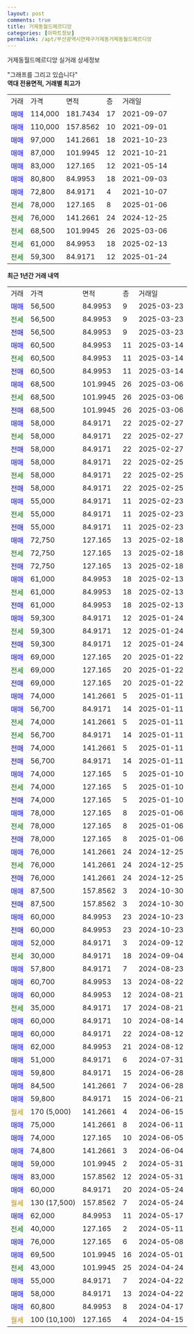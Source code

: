 ```yaml
---
layout: post
comments: true
title: 거제동월드메르디앙
categories: [아파트정보]
permalink: /apt/부산광역시연제구거제동거제동월드메르디앙
---
```


거제동월드메르디앙 실거래 상세정보

<script type="text/javascript">
  google.charts.load('current', {'packages':['line', 'corechart']});
  google.charts.setOnLoadCallback(drawChart);

  function drawChart() {
    var data = new google.visualization.DataTable();
    data.addColumn('date', '거래일');
    data.addColumn('number', "매매");
    data.addColumn('number', "전세");
    data.addColumn('number', "전매");

    data.addRows([[new Date(Date.parse("2025-03-23")), 56500, null, null], [new Date(Date.parse("2025-03-23")), null, 56500, null], [new Date(Date.parse("2025-03-23")), null, null, 56500], [new Date(Date.parse("2025-03-14")), 60500, null, null], [new Date(Date.parse("2025-03-14")), null, 60500, null], [new Date(Date.parse("2025-03-14")), null, null, 60500], [new Date(Date.parse("2025-03-06")), 68500, null, null], [new Date(Date.parse("2025-03-06")), null, 68500, null], [new Date(Date.parse("2025-03-06")), null, null, 68500], [new Date(Date.parse("2025-02-27")), 58000, null, null], [new Date(Date.parse("2025-02-27")), null, 58000, null], [new Date(Date.parse("2025-02-27")), null, null, 58000], [new Date(Date.parse("2025-02-25")), 58000, null, null], [new Date(Date.parse("2025-02-25")), null, 58000, null], [new Date(Date.parse("2025-02-25")), null, null, 58000], [new Date(Date.parse("2025-02-23")), 55000, null, null], [new Date(Date.parse("2025-02-23")), null, 55000, null], [new Date(Date.parse("2025-02-23")), null, null, 55000], [new Date(Date.parse("2025-02-18")), 72750, null, null], [new Date(Date.parse("2025-02-18")), null, 72750, null], [new Date(Date.parse("2025-02-18")), null, null, 72750], [new Date(Date.parse("2025-02-13")), 61000, null, null], [new Date(Date.parse("2025-02-13")), null, 61000, null], [new Date(Date.parse("2025-02-13")), null, null, 61000], [new Date(Date.parse("2025-01-24")), 59300, null, null], [new Date(Date.parse("2025-01-24")), null, 59300, null], [new Date(Date.parse("2025-01-24")), null, null, 59300], [new Date(Date.parse("2025-01-22")), 69000, null, null], [new Date(Date.parse("2025-01-22")), null, 69000, null], [new Date(Date.parse("2025-01-22")), null, null, 69000], [new Date(Date.parse("2025-01-11")), 74000, null, null], [new Date(Date.parse("2025-01-11")), 56700, null, null], [new Date(Date.parse("2025-01-11")), null, 74000, null], [new Date(Date.parse("2025-01-11")), null, 56700, null], [new Date(Date.parse("2025-01-11")), null, null, 74000], [new Date(Date.parse("2025-01-11")), null, null, 56700], [new Date(Date.parse("2025-01-10")), 74000, null, null], [new Date(Date.parse("2025-01-10")), null, 74000, null], [new Date(Date.parse("2025-01-10")), null, null, 74000], [new Date(Date.parse("2025-01-06")), 78000, null, null], [new Date(Date.parse("2025-01-06")), null, 78000, null], [new Date(Date.parse("2025-01-06")), null, null, 78000], [new Date(Date.parse("2024-12-25")), 76000, null, null], [new Date(Date.parse("2024-12-25")), null, 76000, null], [new Date(Date.parse("2024-12-25")), null, null, 76000], [new Date(Date.parse("2024-10-30")), 87500, null, null], [new Date(Date.parse("2024-10-30")), null, null, 87500], [new Date(Date.parse("2024-10-23")), 60000, null, null], [new Date(Date.parse("2024-10-23")), null, null, 60000], [new Date(Date.parse("2024-09-12")), 52000, null, null], [new Date(Date.parse("2024-09-04")), null, 30000, null], [new Date(Date.parse("2024-08-23")), 57800, null, null], [new Date(Date.parse("2024-08-22")), 60700, null, null], [new Date(Date.parse("2024-08-21")), 60000, null, null], [new Date(Date.parse("2024-08-21")), null, 35000, null], [new Date(Date.parse("2024-08-14")), 60000, null, null], [new Date(Date.parse("2024-08-12")), 60000, null, null], [new Date(Date.parse("2024-08-12")), 62000, null, null], [new Date(Date.parse("2024-07-31")), 51000, null, null], [new Date(Date.parse("2024-06-28")), 59800, null, null], [new Date(Date.parse("2024-06-28")), 84500, null, null], [new Date(Date.parse("2024-06-21")), 59800, null, null], [new Date(Date.parse("2024-06-15")), null, null, null], [new Date(Date.parse("2024-06-11")), 75000, null, null], [new Date(Date.parse("2024-06-05")), 74000, null, null], [new Date(Date.parse("2024-06-04")), 74800, null, null], [new Date(Date.parse("2024-05-31")), 59000, null, null], [new Date(Date.parse("2024-05-31")), 83000, null, null], [new Date(Date.parse("2024-05-24")), 60000, null, null], [new Date(Date.parse("2024-05-24")), null, null, null], [new Date(Date.parse("2024-05-17")), 62000, null, null], [new Date(Date.parse("2024-05-11")), null, 40000, null], [new Date(Date.parse("2024-05-08")), 76000, null, null], [new Date(Date.parse("2024-05-01")), 69500, null, null], [new Date(Date.parse("2024-04-24")), null, 43000, null], [new Date(Date.parse("2024-04-22")), 55000, null, null], [new Date(Date.parse("2024-04-22")), 58000, null, null], [new Date(Date.parse("2024-04-17")), 60800, null, null], [new Date(Date.parse("2024-04-15")), null, null, null]]);

    var options = {
      hAxis: {
        format: 'yyyy/MM/dd'
      },    
      lineWidth: 0,
      pointsVisible: true,    
      title: '최근 1년간 유형별 실거래가 분포',
      legend: { position: 'bottom' }
    };

    var formatter = new google.visualization.NumberFormat({pattern:'###,###'} );
    formatter.format(data, 1);
    formatter.format(data, 2);
    
    setTimeout(function() {
        var chart = new google.visualization.LineChart(document.getElementById('columnchart_material'));
        chart.draw(data, (options));
        document.getElementById('loading').style.display = 'none';
    }, 200);
  }
</script>


<div id="loading" style="z-index:20; display: block; margin-left: 0px">"그래프를 그리고 있습니다"</div>
<div id="columnchart_material" style="width: 95%; margin-left: 0px; display: block"></div>
<!-- contents start -->
<b>역대 전용면적, 거래별 최고가</b>
<table class="sortable">
    <tr>
      <td>거래</td>
      <td>가격</td>
      <td>면적</td>
      <td>층</td>
      <td>거래일</td>
    </tr>
        <tr>
          <td><a style="color: blue">매매</a></td>
          <td>114,000</td>
          <td>181.7434</td>
          <td>17</td>
          <td>2021-09-07</td>
        </tr>            <tr>
          <td><a style="color: blue">매매</a></td>
          <td>110,000</td>
          <td>157.8562</td>
          <td>10</td>
          <td>2021-09-01</td>
        </tr>            <tr>
          <td><a style="color: blue">매매</a></td>
          <td>97,000</td>
          <td>141.2661</td>
          <td>18</td>
          <td>2021-10-23</td>
        </tr>            <tr>
          <td><a style="color: blue">매매</a></td>
          <td>87,000</td>
          <td>101.9945</td>
          <td>12</td>
          <td>2021-10-21</td>
        </tr>            <tr>
          <td><a style="color: blue">매매</a></td>
          <td>83,000</td>
          <td>127.165</td>
          <td>12</td>
          <td>2021-05-14</td>
        </tr>            <tr>
          <td><a style="color: blue">매매</a></td>
          <td>80,800</td>
          <td>84.9953</td>
          <td>18</td>
          <td>2021-09-03</td>
        </tr>            <tr>
          <td><a style="color: blue">매매</a></td>
          <td>72,800</td>
          <td>84.9171</td>
          <td>4</td>
          <td>2021-10-07</td>
        </tr>        
        <tr>
              <td><a style="color: darkgreen">전세</a></td>
              <td>78,000</td>
              <td>127.165</td>
              <td>8</td>
              <td>2025-01-06</td>
            </tr>            <tr>
              <td><a style="color: darkgreen">전세</a></td>
              <td>76,000</td>
              <td>141.2661</td>
              <td>24</td>
              <td>2024-12-25</td>
            </tr>            <tr>
              <td><a style="color: darkgreen">전세</a></td>
              <td>68,500</td>
              <td>101.9945</td>
              <td>26</td>
              <td>2025-03-06</td>
            </tr>            <tr>
              <td><a style="color: darkgreen">전세</a></td>
              <td>61,000</td>
              <td>84.9953</td>
              <td>18</td>
              <td>2025-02-13</td>
            </tr>            <tr>
              <td><a style="color: darkgreen">전세</a></td>
              <td>59,300</td>
              <td>84.9171</td>
              <td>12</td>
              <td>2025-01-24</td>
            </tr>        
    
</table>

<b>최근 1년간 거래 내역</b>

<table class="sortable">
    <tr>
      <td>거래</td>
      <td>가격</td>
      <td>면적</td>
      <td>층</td>
      <td>거래일</td>
    </tr>
    <tr>
      <td><a style="color: blue">매매</a></td>
      <td>56,500</td>
      <td>84.9953</td>
      <td>9</td>
      <td>2025-03-23</td>
    </tr>          <tr>
      <td><a style="color: darkgreen">전세</a></td>
      <td>56,500</td>
      <td>84.9953</td>
      <td>9</td>
      <td>2025-03-23</td>
    </tr>          <tr>
      <td><a style="color: darkblue">전매</a></td>
      <td>56,500</td>
      <td>84.9953</td>
      <td>9</td>
      <td>2025-03-23</td>
    </tr>          <tr>
      <td><a style="color: blue">매매</a></td>
      <td>60,500</td>
      <td>84.9953</td>
      <td>11</td>
      <td>2025-03-14</td>
    </tr>          <tr>
      <td><a style="color: darkgreen">전세</a></td>
      <td>60,500</td>
      <td>84.9953</td>
      <td>11</td>
      <td>2025-03-14</td>
    </tr>          <tr>
      <td><a style="color: darkblue">전매</a></td>
      <td>60,500</td>
      <td>84.9953</td>
      <td>11</td>
      <td>2025-03-14</td>
    </tr>          <tr>
      <td><a style="color: blue">매매</a></td>
      <td>68,500</td>
      <td>101.9945</td>
      <td>26</td>
      <td>2025-03-06</td>
    </tr>          <tr>
      <td><a style="color: darkgreen">전세</a></td>
      <td>68,500</td>
      <td>101.9945</td>
      <td>26</td>
      <td>2025-03-06</td>
    </tr>          <tr>
      <td><a style="color: darkblue">전매</a></td>
      <td>68,500</td>
      <td>101.9945</td>
      <td>26</td>
      <td>2025-03-06</td>
    </tr>          <tr>
      <td><a style="color: blue">매매</a></td>
      <td>58,000</td>
      <td>84.9171</td>
      <td>22</td>
      <td>2025-02-27</td>
    </tr>          <tr>
      <td><a style="color: darkgreen">전세</a></td>
      <td>58,000</td>
      <td>84.9171</td>
      <td>22</td>
      <td>2025-02-27</td>
    </tr>          <tr>
      <td><a style="color: darkblue">전매</a></td>
      <td>58,000</td>
      <td>84.9171</td>
      <td>22</td>
      <td>2025-02-27</td>
    </tr>          <tr>
      <td><a style="color: blue">매매</a></td>
      <td>58,000</td>
      <td>84.9171</td>
      <td>22</td>
      <td>2025-02-25</td>
    </tr>          <tr>
      <td><a style="color: darkgreen">전세</a></td>
      <td>58,000</td>
      <td>84.9171</td>
      <td>22</td>
      <td>2025-02-25</td>
    </tr>          <tr>
      <td><a style="color: darkblue">전매</a></td>
      <td>58,000</td>
      <td>84.9171</td>
      <td>22</td>
      <td>2025-02-25</td>
    </tr>          <tr>
      <td><a style="color: blue">매매</a></td>
      <td>55,000</td>
      <td>84.9171</td>
      <td>11</td>
      <td>2025-02-23</td>
    </tr>          <tr>
      <td><a style="color: darkgreen">전세</a></td>
      <td>55,000</td>
      <td>84.9171</td>
      <td>11</td>
      <td>2025-02-23</td>
    </tr>          <tr>
      <td><a style="color: darkblue">전매</a></td>
      <td>55,000</td>
      <td>84.9171</td>
      <td>11</td>
      <td>2025-02-23</td>
    </tr>          <tr>
      <td><a style="color: blue">매매</a></td>
      <td>72,750</td>
      <td>127.165</td>
      <td>13</td>
      <td>2025-02-18</td>
    </tr>          <tr>
      <td><a style="color: darkgreen">전세</a></td>
      <td>72,750</td>
      <td>127.165</td>
      <td>13</td>
      <td>2025-02-18</td>
    </tr>          <tr>
      <td><a style="color: darkblue">전매</a></td>
      <td>72,750</td>
      <td>127.165</td>
      <td>13</td>
      <td>2025-02-18</td>
    </tr>          <tr>
      <td><a style="color: blue">매매</a></td>
      <td>61,000</td>
      <td>84.9953</td>
      <td>18</td>
      <td>2025-02-13</td>
    </tr>          <tr>
      <td><a style="color: darkgreen">전세</a></td>
      <td>61,000</td>
      <td>84.9953</td>
      <td>18</td>
      <td>2025-02-13</td>
    </tr>          <tr>
      <td><a style="color: darkblue">전매</a></td>
      <td>61,000</td>
      <td>84.9953</td>
      <td>18</td>
      <td>2025-02-13</td>
    </tr>          <tr>
      <td><a style="color: blue">매매</a></td>
      <td>59,300</td>
      <td>84.9171</td>
      <td>12</td>
      <td>2025-01-24</td>
    </tr>          <tr>
      <td><a style="color: darkgreen">전세</a></td>
      <td>59,300</td>
      <td>84.9171</td>
      <td>12</td>
      <td>2025-01-24</td>
    </tr>          <tr>
      <td><a style="color: darkblue">전매</a></td>
      <td>59,300</td>
      <td>84.9171</td>
      <td>12</td>
      <td>2025-01-24</td>
    </tr>          <tr>
      <td><a style="color: blue">매매</a></td>
      <td>69,000</td>
      <td>127.165</td>
      <td>20</td>
      <td>2025-01-22</td>
    </tr>          <tr>
      <td><a style="color: darkgreen">전세</a></td>
      <td>69,000</td>
      <td>127.165</td>
      <td>20</td>
      <td>2025-01-22</td>
    </tr>          <tr>
      <td><a style="color: darkblue">전매</a></td>
      <td>69,000</td>
      <td>127.165</td>
      <td>20</td>
      <td>2025-01-22</td>
    </tr>          <tr>
      <td><a style="color: blue">매매</a></td>
      <td>74,000</td>
      <td>141.2661</td>
      <td>5</td>
      <td>2025-01-11</td>
    </tr>          <tr>
      <td><a style="color: blue">매매</a></td>
      <td>56,700</td>
      <td>84.9171</td>
      <td>14</td>
      <td>2025-01-11</td>
    </tr>          <tr>
      <td><a style="color: darkgreen">전세</a></td>
      <td>74,000</td>
      <td>141.2661</td>
      <td>5</td>
      <td>2025-01-11</td>
    </tr>          <tr>
      <td><a style="color: darkgreen">전세</a></td>
      <td>56,700</td>
      <td>84.9171</td>
      <td>14</td>
      <td>2025-01-11</td>
    </tr>          <tr>
      <td><a style="color: darkblue">전매</a></td>
      <td>74,000</td>
      <td>141.2661</td>
      <td>5</td>
      <td>2025-01-11</td>
    </tr>          <tr>
      <td><a style="color: darkblue">전매</a></td>
      <td>56,700</td>
      <td>84.9171</td>
      <td>14</td>
      <td>2025-01-11</td>
    </tr>          <tr>
      <td><a style="color: blue">매매</a></td>
      <td>74,000</td>
      <td>127.165</td>
      <td>5</td>
      <td>2025-01-10</td>
    </tr>          <tr>
      <td><a style="color: darkgreen">전세</a></td>
      <td>74,000</td>
      <td>127.165</td>
      <td>5</td>
      <td>2025-01-10</td>
    </tr>          <tr>
      <td><a style="color: darkblue">전매</a></td>
      <td>74,000</td>
      <td>127.165</td>
      <td>5</td>
      <td>2025-01-10</td>
    </tr>          <tr>
      <td><a style="color: blue">매매</a></td>
      <td>78,000</td>
      <td>127.165</td>
      <td>8</td>
      <td>2025-01-06</td>
    </tr>          <tr>
      <td><a style="color: darkgreen">전세</a></td>
      <td>78,000</td>
      <td>127.165</td>
      <td>8</td>
      <td>2025-01-06</td>
    </tr>          <tr>
      <td><a style="color: darkblue">전매</a></td>
      <td>78,000</td>
      <td>127.165</td>
      <td>8</td>
      <td>2025-01-06</td>
    </tr>          <tr>
      <td><a style="color: blue">매매</a></td>
      <td>76,000</td>
      <td>141.2661</td>
      <td>24</td>
      <td>2024-12-25</td>
    </tr>          <tr>
      <td><a style="color: darkgreen">전세</a></td>
      <td>76,000</td>
      <td>141.2661</td>
      <td>24</td>
      <td>2024-12-25</td>
    </tr>          <tr>
      <td><a style="color: darkblue">전매</a></td>
      <td>76,000</td>
      <td>141.2661</td>
      <td>24</td>
      <td>2024-12-25</td>
    </tr>          <tr>
      <td><a style="color: blue">매매</a></td>
      <td>87,500</td>
      <td>157.8562</td>
      <td>3</td>
      <td>2024-10-30</td>
    </tr>          <tr>
      <td><a style="color: darkblue">전매</a></td>
      <td>87,500</td>
      <td>157.8562</td>
      <td>3</td>
      <td>2024-10-30</td>
    </tr>          <tr>
      <td><a style="color: blue">매매</a></td>
      <td>60,000</td>
      <td>84.9953</td>
      <td>23</td>
      <td>2024-10-23</td>
    </tr>          <tr>
      <td><a style="color: darkblue">전매</a></td>
      <td>60,000</td>
      <td>84.9953</td>
      <td>23</td>
      <td>2024-10-23</td>
    </tr>          <tr>
      <td><a style="color: blue">매매</a></td>
      <td>52,000</td>
      <td>84.9171</td>
      <td>3</td>
      <td>2024-09-12</td>
    </tr>          <tr>
      <td><a style="color: darkgreen">전세</a></td>
      <td>30,000</td>
      <td>84.9171</td>
      <td>18</td>
      <td>2024-09-04</td>
    </tr>          <tr>
      <td><a style="color: blue">매매</a></td>
      <td>57,800</td>
      <td>84.9171</td>
      <td>7</td>
      <td>2024-08-23</td>
    </tr>          <tr>
      <td><a style="color: blue">매매</a></td>
      <td>60,700</td>
      <td>84.9953</td>
      <td>13</td>
      <td>2024-08-22</td>
    </tr>          <tr>
      <td><a style="color: blue">매매</a></td>
      <td>60,000</td>
      <td>84.9953</td>
      <td>12</td>
      <td>2024-08-21</td>
    </tr>          <tr>
      <td><a style="color: darkgreen">전세</a></td>
      <td>35,000</td>
      <td>84.9171</td>
      <td>17</td>
      <td>2024-08-21</td>
    </tr>          <tr>
      <td><a style="color: blue">매매</a></td>
      <td>60,000</td>
      <td>84.9171</td>
      <td>10</td>
      <td>2024-08-14</td>
    </tr>          <tr>
      <td><a style="color: blue">매매</a></td>
      <td>60,000</td>
      <td>84.9171</td>
      <td>22</td>
      <td>2024-08-12</td>
    </tr>          <tr>
      <td><a style="color: blue">매매</a></td>
      <td>62,000</td>
      <td>84.9953</td>
      <td>21</td>
      <td>2024-08-12</td>
    </tr>          <tr>
      <td><a style="color: blue">매매</a></td>
      <td>51,000</td>
      <td>84.9171</td>
      <td>6</td>
      <td>2024-07-31</td>
    </tr>          <tr>
      <td><a style="color: blue">매매</a></td>
      <td>59,800</td>
      <td>84.9171</td>
      <td>15</td>
      <td>2024-06-28</td>
    </tr>          <tr>
      <td><a style="color: blue">매매</a></td>
      <td>84,500</td>
      <td>141.2661</td>
      <td>7</td>
      <td>2024-06-28</td>
    </tr>          <tr>
      <td><a style="color: blue">매매</a></td>
      <td>59,800</td>
      <td>84.9171</td>
      <td>15</td>
      <td>2024-06-21</td>
    </tr>          <tr>
      <td><a style="color: darkgoldenrod">월세</a></td>
      <td>170 (5,000)</td>
      <td>141.2661</td>
      <td>4</td>
      <td>2024-06-15</td>
    </tr>          <tr>
      <td><a style="color: blue">매매</a></td>
      <td>75,000</td>
      <td>141.2661</td>
      <td>8</td>
      <td>2024-06-11</td>
    </tr>          <tr>
      <td><a style="color: blue">매매</a></td>
      <td>74,000</td>
      <td>127.165</td>
      <td>10</td>
      <td>2024-06-05</td>
    </tr>          <tr>
      <td><a style="color: blue">매매</a></td>
      <td>74,800</td>
      <td>141.2661</td>
      <td>3</td>
      <td>2024-06-04</td>
    </tr>          <tr>
      <td><a style="color: blue">매매</a></td>
      <td>59,000</td>
      <td>101.9945</td>
      <td>2</td>
      <td>2024-05-31</td>
    </tr>          <tr>
      <td><a style="color: blue">매매</a></td>
      <td>83,000</td>
      <td>157.8562</td>
      <td>12</td>
      <td>2024-05-31</td>
    </tr>          <tr>
      <td><a style="color: blue">매매</a></td>
      <td>60,000</td>
      <td>84.9171</td>
      <td>20</td>
      <td>2024-05-24</td>
    </tr>          <tr>
      <td><a style="color: darkgoldenrod">월세</a></td>
      <td>130 (17,500)</td>
      <td>157.8562</td>
      <td>7</td>
      <td>2024-05-24</td>
    </tr>          <tr>
      <td><a style="color: blue">매매</a></td>
      <td>62,000</td>
      <td>84.9953</td>
      <td>11</td>
      <td>2024-05-17</td>
    </tr>          <tr>
      <td><a style="color: darkgreen">전세</a></td>
      <td>40,000</td>
      <td>127.165</td>
      <td>2</td>
      <td>2024-05-11</td>
    </tr>          <tr>
      <td><a style="color: blue">매매</a></td>
      <td>76,000</td>
      <td>127.165</td>
      <td>6</td>
      <td>2024-05-08</td>
    </tr>          <tr>
      <td><a style="color: blue">매매</a></td>
      <td>69,500</td>
      <td>101.9945</td>
      <td>16</td>
      <td>2024-05-01</td>
    </tr>          <tr>
      <td><a style="color: darkgreen">전세</a></td>
      <td>43,000</td>
      <td>101.9945</td>
      <td>25</td>
      <td>2024-04-24</td>
    </tr>          <tr>
      <td><a style="color: blue">매매</a></td>
      <td>55,000</td>
      <td>84.9171</td>
      <td>7</td>
      <td>2024-04-22</td>
    </tr>          <tr>
      <td><a style="color: blue">매매</a></td>
      <td>58,000</td>
      <td>84.9171</td>
      <td>13</td>
      <td>2024-04-22</td>
    </tr>          <tr>
      <td><a style="color: blue">매매</a></td>
      <td>60,800</td>
      <td>84.9953</td>
      <td>8</td>
      <td>2024-04-17</td>
    </tr>          <tr>
      <td><a style="color: darkgoldenrod">월세</a></td>
      <td>100 (10,100)</td>
      <td>127.165</td>
      <td>4</td>
      <td>2024-04-15</td>
    </tr>      </table>
<!-- contents end -->    

